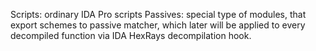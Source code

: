 Scripts: ordinary IDA Pro scripts
Passives: special type of modules, that export schemes to passive matcher, which later will be applied to every decompiled function via IDA HexRays decompilation hook.